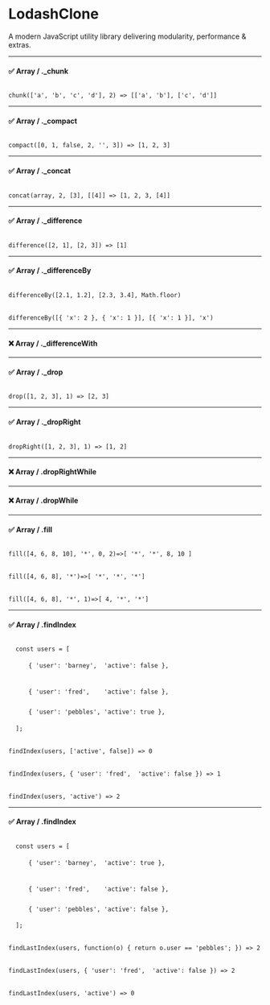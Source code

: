 # LodashClone
A modern JavaScript utility library delivering modularity, performance &amp; extras.
__________________________________

#### ✅ Array / ._chunk
<code>
chunk(['a', 'b', 'c', 'd'], 2) => [['a', 'b'], ['c', 'd']]
</code>

__________________________________

#### ✅ Array / ._compact
<code>
compact([0, 1, false, 2, '', 3]) => [1, 2, 3]
</code>

__________________________________

#### ✅ Array / ._concat
<code>
concat(array, 2, [3], [[4]] => [1, 2, 3, [4]]
</code>

__________________________________

#### ✅ Array / ._difference
<code>
difference([2, 1], [2, 3]) => [1]
</code>

__________________________________

#### ✅ Array / ._differenceBy
<code>
differenceBy([2.1, 1.2], [2.3, 3.4], Math.floor)
</code>
<br/>
<code>
differenceBy([{ 'x': 2 }, { 'x': 1 }], [{ 'x': 1 }], 'x')
</code>

__________________________________

#### ❌ Array / ._differenceWith

__________________________________

#### ✅ Array / ._drop
<code>
drop([1, 2, 3], 1) => [2, 3]
</code>

__________________________________

#### ✅ Array / ._dropRight
<code>
dropRight([1, 2, 3], 1) => [1, 2]
</code>

__________________________________

#### ❌ Array / .dropRightWhile

__________________________________

#### ❌ Array / .dropWhile

__________________________________

#### ✅ Array / .fill
<code>
fill([4, 6, 8, 10], '*', 0, 2)=>[ '*', '*', 8, 10 ]
</code>
<br/>
<code>
fill([4, 6, 8], '*')=>[ '*', '*', '*']
</code>
<br/>
<code>
fill([4, 6, 8], '*', 1)=>[ 4, '*', '*']
</code>

__________________________________
#### ✅ Array / .findIndex

<code>
  const users = [
    <p style="margin-left: 40px; line-height: 0">{ 'user': 'barney',  'active': false },</p>
    <p style="margin-left: 40px; line-height: 0; margin-bottom: 0">{ 'user': 'fred',    'active': false },</p>
    <p style="margin-left: 40px; line-height: 0">{ 'user': 'pebbles', 'active': true },</p>
  ];
</code>
<br>
<code>
findIndex(users, ['active', false]) => 0
</code>
<br/>
<code>
findIndex(users, { 'user': 'fred',  'active': false }) => 1
</code>
<br/>
<code>
findIndex(users, 'active') => 2
</code>

__________________________________
#### ✅ Array / .findIndex

<code>
  const users = [
    <p style="margin-left: 40px; line-height: 0">{ 'user': 'barney',  'active': true },</p>
    <p style="margin-left: 40px; line-height: 0; margin-bottom: 0">{ 'user': 'fred',    'active': false },</p>
    <p style="margin-left: 40px; line-height: 0">{ 'user': 'pebbles', 'active': false },</p>
  ];
</code>
<br>
<code>
findLastIndex(users, function(o) { return o.user == 'pebbles'; }) => 2
</code>
<br/>
<code>
findLastIndex(users, { 'user': 'fred',  'active': false }) => 2
</code>
<br/>
<code>
findLastIndex(users, 'active') => 0
</code>
